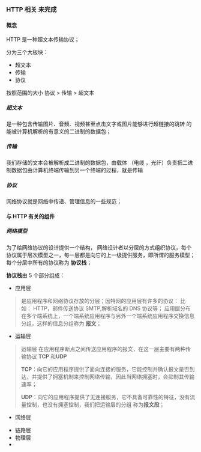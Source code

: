 ### HTTP 相关  未完成



#### 概念

HTTP 是一种超文本传输协议；

分为三个大板块： 

* 超文本
* 传输
* 协议

按照范围的大小 协议 > 传输 > 超文本

##### 超文本

是一种包含传输图片、音频、视频甚至点击文字或图片能够进行超链接的跳转 的能被计算机解析的有意义的二进制的数据包；

##### 传输

我们存储的文本会被解析成二进制的数据包，由载体 （电缆 ，光纤）负责把二进制数据包由计算机终端传输到另一个终端的过程，就是传输

##### 协议

网络协议就是网络中传递、管理信息的一些规范；

#### 与 HTTP 有关的组件

##### 网络模型

为了给网络协议的设计提供一个结构， 网络设计者以分层的方式组织协议，每个协议属于层次模型之一，每一层都是向它的上一级提供服务，即所谓的服务模型； 每个分层中所有的协议称为  **协议栈**；

**协议栈**由 5 个部分组成：

* 应用层

> 是应用程序和网络协议存放的分层；因特网的应用层有许多的协议： 比如： HTTP，邮件传送协议 SMTP,解析域名的 DNS 协议等； 应用层分布在多个端系统上，一个端系统应用程序与另外一个端系统应用程序交换信息分组，这样的信息分组称为 **报文**；

* 运输层

> 运输层 在应用程序断点之间传送应用程序的报文，在这一层主要有两种传输协议 **TCP** 和**UDP**
>
> **TCP**：向它的应用程序提供了面向连接的服务，它能控制并确认报文是否到达，并提供了拥塞机制来控制网络传输，因此当网络拥塞时，会抑制其传输速率；
>
> **UDP**：向它的应用程序提供了无连接服务，它不具备可靠性的特征，没有流量控制，也没有拥塞控制，我们把运输层的分组 称为**报文段**；

* 网络层

> 

* 链路层
* 物理层
* 





